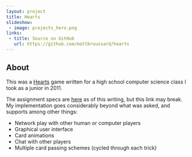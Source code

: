 ```yaml
---
layout: project
title: Hearts
slideshow:
 - image: projects_hero.png
links:
 - title: Source on GitHub
   url: https://github.com/mattbroussard/hearts
---
```


## About

This was a [Hearts](http://en.wikipedia.org/wiki/Hearts) game written for a high school computer science class I took as a junior in 2011.

The assignment specs are [here](http://cs.leanderisd.org/current/a/project-hearts.html) as of this writing, but this link may break. My implementation goes considerably beyond what was asked, and supports among other things:

* Network play with other human or computer players
* Graphical user interface
* Card animations
* Chat with other players
* Multiple card passing schemes (cycled through each trick)